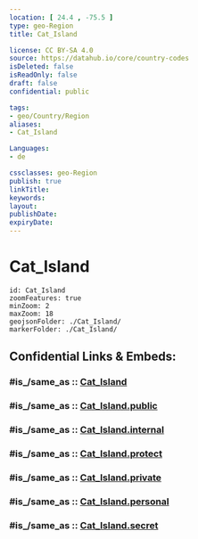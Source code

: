 ```yaml
---
location: [ 24.4 , -75.5 ] 
type: geo-Region
title: Cat_Island

license: CC BY-SA 4.0
source: https://datahub.io/core/country-codes
isDeleted: false
isReadOnly: false
draft: false
confidential: public

tags:
- geo/Country/Region
aliases:
- Cat_Island

Languages:
- de

cssclasses: geo-Region
publish: true
linkTitle: 
keywords: 
layout: 
publishDate: 
expiryDate: 
---
```


# Cat_Island

```leaflet
id: Cat_Island
zoomFeatures: true 
minZoom: 2 
maxZoom: 18
geojsonFolder: ./Cat_Island/
markerFolder: ./Cat_Island/
```


## Confidential Links & Embeds: 

### #is_/same_as :: [Cat_Island](/_Standards/Earth/Continent/America~Caribbean/Bahamas/Districts~Bahamas/Cat_Island.md) 

### #is_/same_as :: [Cat_Island.public](/_public/Earth/Continent/America~Caribbean/Bahamas/Districts~Bahamas/Cat_Island.public.md) 

### #is_/same_as :: [Cat_Island.internal](/_internal/Earth/Continent/America~Caribbean/Bahamas/Districts~Bahamas/Cat_Island.internal.md) 

### #is_/same_as :: [Cat_Island.protect](/_protect/Earth/Continent/America~Caribbean/Bahamas/Districts~Bahamas/Cat_Island.protect.md) 

### #is_/same_as :: [Cat_Island.private](/_private/Earth/Continent/America~Caribbean/Bahamas/Districts~Bahamas/Cat_Island.private.md) 

### #is_/same_as :: [Cat_Island.personal](/_personal/Earth/Continent/America~Caribbean/Bahamas/Districts~Bahamas/Cat_Island.personal.md) 

### #is_/same_as :: [Cat_Island.secret](/_secret/Earth/Continent/America~Caribbean/Bahamas/Districts~Bahamas/Cat_Island.secret.md)

